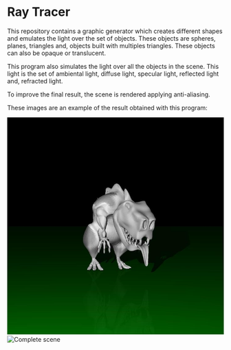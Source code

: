 # Ray Tracer

This repository contains a graphic generator which creates different shapes and emulates the light over the set of objects. 
These objects are spheres, planes, triangles and, objects built with multiples triangles.
These objects can also be opaque or translucent.

This program also simulates the light over all the objects in the scene. 
This light is the set of ambiental light, diffuse light, specular light, reflected light and, refracted light.

To improve the final result, the scene is rendered applying anti-aliasing.

These images are an example of the result obtained with this program:

![Dinosaur](images/dinosaur2.jpg) 
![Complete scene](images/complete_scene.jpg) 
